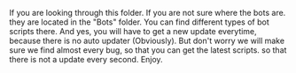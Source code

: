 If you are looking through this folder.
If you are not sure where the bots are.
they are located in the "Bots" folder.
You can find different types of bot scripts there.
And yes, you will have to get a new update everytime, because there is no auto updater (Obviously).
But don't worry we will make sure we find almost every bug, so that you can get the latest scripts.
so that there is not a update every second.
Enjoy.
